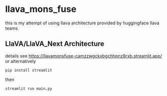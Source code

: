 # llava_mons_fuse

this is my attempt of using llava architecture provided by huggingface llava teams
## LlaVA/LlaVA_Next Architecture
details see https://llavamonsfuse-camzzwgckxbgchhpnz8rxb.streamlit.app/
or alternatively 
```
pip install streamlit
```
then
```
streamlit run main.py
```
